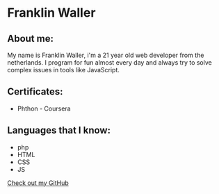 # Franklin Waller

## About me:

My name is Franklin Waller, i'm a 21 year old web developer from the netherlands. I program for fun almost every day and always try to solve complex issues in tools like JavaScript.

## Certificates:
- Phthon - Coursera

## Languages that I know:
- php
- HTML
- CSS
- JS


[Check out my GitHub](https://github.com/FranklinWaller)
